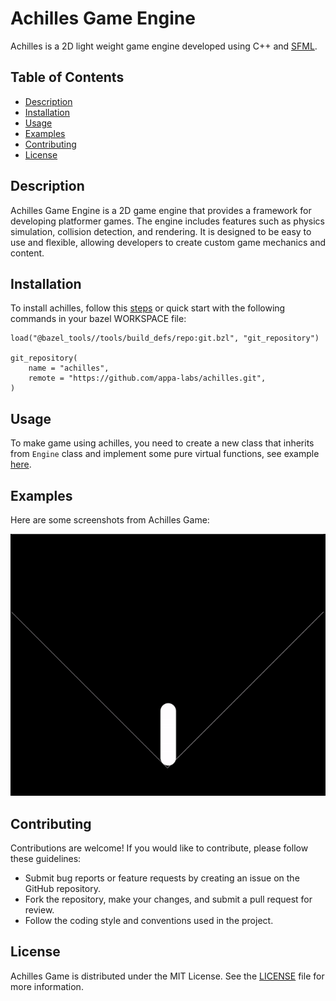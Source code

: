 # Achilles Game Engine

Achilles is a 2D light weight game engine developed using C++ and [SFML](https://github.com/SFML/SFML).

## Table of Contents

- [Description](#description)
- [Installation](#installation)
- [Usage](#usage)
- [Examples](#examples)
- [Contributing](#contributing)
- [License](#license)

## Description

Achilles Game Engine is a 2D game engine that provides a framework for developing platformer games. The engine includes features such as physics simulation, collision detection, and rendering. It is designed to be easy to use and flexible, allowing developers to create custom game mechanics and content.

## Installation

To install achilles, follow this [steps](https://github.com/appa-labs/achilles/blob/main/docs/SETUP.md) or quick start with the following commands in your bazel WORKSPACE file:

```WORKSPACE
load("@bazel_tools//tools/build_defs/repo:git.bzl", "git_repository")

git_repository(
    name = "achilles",
    remote = "https://github.com/appa-labs/achilles.git",
)
```

## Usage

To make game using achilles, you need to create a new class that inherits from `Engine` class and implement some pure virtual functions, see example [here](https://github.com/appa-labs/achilles/tree/main/example).

## Examples

Here are some screenshots from Achilles Game:

![Example 1](https://github.com/appa-labs/achilles/blob/media/physics_record_1.gif)

## Contributing

Contributions are welcome! If you would like to contribute, please follow these guidelines:

- Submit bug reports or feature requests by creating an issue on the GitHub repository.
- Fork the repository, make your changes, and submit a pull request for review.
- Follow the coding style and conventions used in the project.

## License

Achilles Game is distributed under the MIT License. See the [LICENSE](https://github.com/appa-labs/Achilles/blob/main/LICENSE) file for more information.
